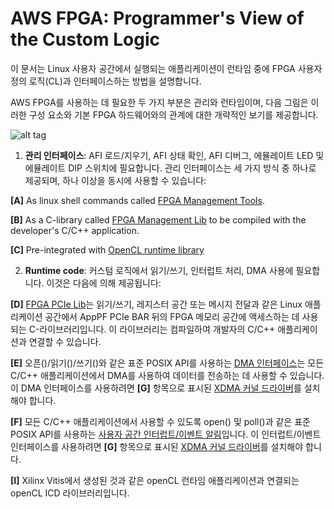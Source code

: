 # AWS FPGA: Programmer's View of the Custom Logic

이 문서는 Linux 사용자 공간에서 실행되는 애플리케이션이 런타임 중에 FPGA 사용자 정의 로직(CL)과 인터페이스하는 방법을 설명합니다.

AWS FPGA를 사용하는 데 필요한 두 가지 부분은 관리와 런타임이며, 다음 그림은 이러한 구성 요소와 기본 FPGA 하드웨어와의 관계에 대한 개략적인 보기를 제공합니다.

![alt tag](./images/AWS_FPGA_Software_Overview.jpg)

1. **관리 인터페이스**: AFI 로드/지우기, AFI 상태 확인, AFI 디버그, 에뮬레이트 LED 및 에뮬레이트 DIP 스위치에 필요합니다. 관리 인터페이스는 세 가지 방식 중 하나로 제공되며, 하나 이상을 동시에 사용할 수 있습니다:

  **\[A\]** As linux shell commands called [FPGA Management Tools](../../sdk/userspace/fpga_mgmt_tools/README.md).
  
  **\[B\]** As a C-library called [FPGA Management Lib](../../sdk/userspace/fpga_libs/fpga_mgmt/) to be compiled with the developer's C/C++ application.
  
  **\[C\]** Pre-integrated with [OpenCL runtime library](../../Vitis)
  
2. **Runtime code**: 커스텀 로직에서 읽기/쓰기, 인터럽트 처리, DMA 사용에 필요합니다. 이것은 다음에 의해 제공됩니다:
  
  **\[D\]** [FPGA PCIe Lib](../../sdk/userspace/fpga_libs/fpga_pci/)는 읽기/쓰기, 레지스터 공간 또는 메시지 전달과 같은 Linux 애플리케이션 공간에서 AppPF PCIe BAR 뒤의 FPGA 메모리 공간에 액세스하는 데 사용되는 C-라이브러리입니다. 이 라이브러리는 컴파일하여 개발자의 C/C++ 애플리케이션과 연결할 수 있습니다.
  
  **\[E\]** 오픈()/읽기()/쓰기()와 같은 표준 POSIX API를 사용하는 [DMA 인터페이스](../../sdk/linux_kernel_drivers/xdma/README.md)는 모든 C/C++ 애플리케이션에서 DMA를 사용하여 데이터를 전송하는 데 사용할 수 있습니다. 이 DMA 인터페이스를 사용하려면 **\[G\]** 항목으로 표시된 [XDMA 커널 드라이버](../../sdk/linux_kernel_drivers/xdma/xdma_install.md)를 설치해야 합니다.
  
  **\[F\]** 모든 C/C++ 애플리케이션에서 사용할 수 있도록 open() 및 poll()과 같은 표준 POSIX API를 사용하는 [사용자 공간 인터럽트/이벤트 알림](../../sdk/linux_kernel_drivers/xdma/user_defined_interrupts_README.md)입니다. 이 인터럽트/이벤트 인터페이스를 사용하려면 **\[G\]** 항목으로 표시된 [XDMA 커널 드라이버](../../sdk/linux_kernel_drivers/xdma/xdma_install.md)를 설치해야 합니다.
  
  **\[I\]** Xilinx Vitis에서 생성된 것과 같은 openCL 런타임 애플리케이션과 연결되는 openCL ICD 라이브러리입니다. 
  
  
  

